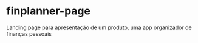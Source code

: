 # finplanner-page
Landing page para apresentação de um produto, uma app organizador de finanças pessoais
